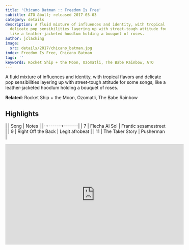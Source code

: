 ```yaml
---
title: 'Chicano Batman :: Freedom Is Free'
subtitle: ATO &bull; released 2017-03-03
category: details
description: A fluid mixture of influences and identity, with tropical flavors and
  delicate pop sensibilities layering up with street-tough attitude for some songs,
  like a leather-jacketed hoodlum holding a bouquet of roses.
author: jclacking
image:
  src: details/2017/chicano_batman.jpg
index: Freedom Is Free, Chicano Batman
tags: ''
keywords: Rocket Ship + the Moon, Ozomatli, The Babe Rainbow, ATO
---
```

A fluid mixture of influences and identity, with tropical flavors and delicate pop sensibilities layering up with street-tough attitude for some songs, like a leather-jacketed hoodlum holding a bouquet of roses.<!--more-->

**Related**: Rocket Ship + the Moon, Ozomatli, The Babe Rainbow

## Highlights

| | Song | Notes |
|-+------+-------|
| 7 | Flecha Al Sol | Frantic sesamestreet |
| 9 | Right Off the Back | Legit afrobeat |
| 11 | The Taker Story | Pusherman |

<div class="tlo-detail-video"><iframe width="560" height="315" src="https://www.youtube.com/embed/mkEmnrUzFFE" frameborder="0" allow="autoplay; encrypted-media" allowfullscreen></iframe></div>

